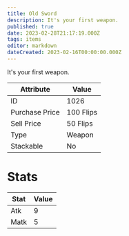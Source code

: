 ```yaml
---
title: Old Sword
description: It's your first weapon.
published: true
date: 2023-02-28T21:17:19.000Z
tags: items
editor: markdown
dateCreated: 2023-02-16T00:00:00.000Z
---
```


It's your first weapon.

|Attribute|Value|
|-|-|
|ID|1026|
|Purchase Price|100 Flips|
|Sell Price|50 Flips|
|Type|Weapon|
|Stackable|No|

# Stats
|Stat|Value|
|-|-|
|Atk|9|
|Matk|5|
